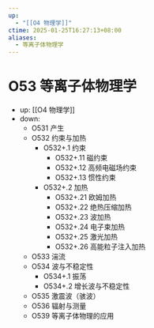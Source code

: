 ```yaml
---
up:
  - "[[O4 物理学]]"
ctime: 2025-01-25T16:27:13+08:00
aliases:
  - 等离子体物理学
---
```


# O53 等离子体物理学

- up: [[O4 物理学]]
- down:	
	- O531 产生
	- O532 约束与加热
		- O532+.1 约束
			- O532+.11 磁约束
			- O532+.12 高频电磁场约束
			- O532+.13 惯性约束
		- O532+.2 加热
			- O532+.21 欧姆加热
			- O532+.22 绝热压缩加热
			- O532+.23 波加热
			- O532+.24 电子束加热
			- O532+.25 激光加热
			- O532+.26 高能粒子注入加热
	- O533 湍流
	- O534 波与不稳定性
		- O534+.1 振荡
		- O534+.2 增长波与不稳定性
	- O535 激震波（骇波）
	- O536 辐射与测量
	- O539 等离子体物理的应用
	
